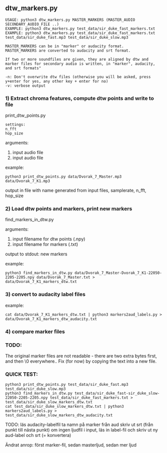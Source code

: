 ## dtw_markers.py

```
USAGE: python3 dtw_markers.py MASTER_MARKERS (MASTER_AUDIO SECONDARY_AUDIO_FILE ..)
EXAMPLE: python3 dtw_markers.py test_data/sir_duke_fast_markers.txt
EXAMPLE: python3 dtw_markers.py test_data/sir_duke_fast_markers.txt test_data/sir_duke_fast.mp3 test_data/sir_duke_slow.mp3

MASTER_MARKERS can be in "marker" or audacity format.
MASTER_MARKERS are converted to audacity and srt format.

If two or more soundfiles are given, they are aligned by dtw and marker files for secondary audio is written, in "marker", audacity, and srt formats"

```

```
-n: Don't overwrite dtw files (otherwise you will be asked, press y+enter for yes, any other key + enter for no)
-v: verbose output
```








### 1) Extract chroma features, compute dtw points and write to file

print_dtw_points.py

```
settings:
n_fft
hop_size
```

arguments:

1. input audio file
2. input audio file


example:

`python3 print_dtw_points.py data/Dvorak_7_Master.mp3 data/Dvorak_7_K1.mp3 `

output in file with name generated from input files, samplerate, n_fft, hop_size


### 2) Load dtw points and markers, print new markers

find_markers_in_dtw.py

arguments:

1. input filename for dtw points (.npy)
2. input filename for markers (.txt)

output to stdout: new markers

example:

`python3 find_markers_in_dtw.py data/Dvorak_7_Master-Dvorak_7_K1-22050-2205-2205.npy data/Dvorak_7_Master.txt > data/Dvorak_7_K1_markers_dtw.txt`

### 3) convert to audacity label files

example:

`cat data/Dvorak_7_K1_markers_dtw.txt | python3 markers2aud_labels.py > data/Dvorak_7_K1_markers_dtw_audacity.txt`

### 4) compare marker files


### TODO:
The original marker files are not readable - there are two extra bytes first, and then \0 everywhere..
Fix (for now) by copying the text into a new file.


### QUICK TEST:
```
python3 print_dtw_points.py test_data/sir_duke_fast.mp3 test_data/sir_duke_slow.mp3
python3 find_markers_in_dtw.py test_data/sir_duke_fast-sir_duke_slow-22050-2205-2205.npy test_data/sir_duke_fast_markers.txt > test_data/sir_duke_slow_markers_dtw.txt
cat test_data/sir_duke_slow_markers_dtw.txt | python3 markers2aud_labels.py > test_data/sir_duke_slow_markers_dtw_audacity.txt
```



TODO:
läs audacity-labelfil
ta namn på marker från aud
skriv ut srt (från punkt till nästa punkt)
om ingen ljudfil i input, läs in label-fil och skriv ut ny aud-label och srt (= konvertera)


Ändrat anrop: först marker-fil, sedan masterljud, sedan mer ljud